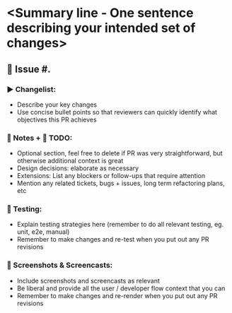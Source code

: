 # <Summary line - One sentence describing your intended set of changes>

## 🎫 Issue #<bug number>.

### ▶ Changelist:

- Describe your key changes
- Use concise bullet points so that reviewers can quickly identify what objectives this PR achieves

### 📝 Notes +  🚧 TODO:

- Optional section, feel free to delete if PR was very straightforward, but otherwise additional context is great
- Design decisions: elaborate as necessary
- Extensions: List any blockers or follow-ups that require attention
- Mention any related tickets, bugs + issues, long term refactoring plans, etc

### 🧪 Testing:

- Explain testing strategies here (remember to do all relevant testing, eg. unit, e2e, manual)
- Remember to make changes and re-test when you put out any PR revisions


### 🎥 Screenshots & Screencasts:

- Include screenshots and screencasts as relevant
- Be liberal and provide all the user / developer flow context that you can
- Remember to make changes and re-render when you put out any PR revisions
